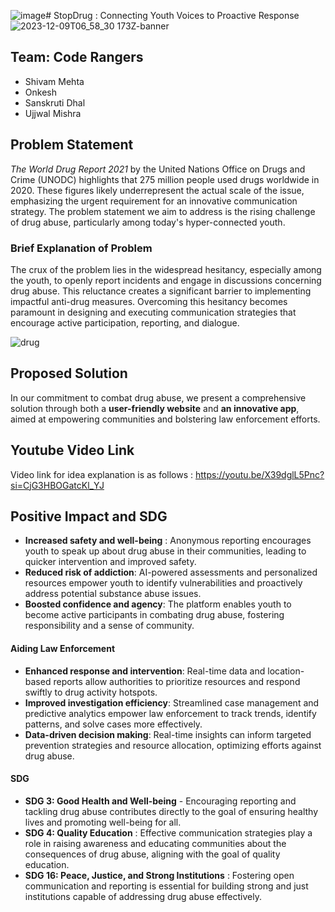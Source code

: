 ![image](https://github.com/ShivamMehta161/CodeRangers-HaryanaPoliceHackathon2023/assets/116088341/a47833b5-a0c3-475d-8b03-bc9167278092)# StopDrug : Connecting Youth Voices to Proactive Response
![2023-12-09T06_58_30 173Z-banner](https://github.com/ShivamMehta161/CodeRangers-HaryanaPoliceHackathon2023/assets/116088341/876f759f-8f4a-4eaf-827c-1becd951677b)

## Team: Code Rangers
- Shivam Mehta
- Onkesh
- Sanskruti Dhal
- Ujjwal Mishra


## Problem Statement
_The World Drug Report 2021_ by the United Nations Office on Drugs and Crime (UNODC) highlights that 275 million people used drugs worldwide in 2020. These figures likely underrepresent the actual scale of the issue, emphasizing the urgent requirement for an innovative communication strategy. The problem statement we aim to address is the rising challenge of drug abuse, particularly among today's hyper-connected youth.




### Brief Explanation of Problem
The crux of the problem lies in the widespread hesitancy, especially among the youth, to openly report incidents and engage in discussions concerning drug abuse. This reluctance creates a significant barrier to implementing impactful anti-drug measures. Overcoming this hesitancy becomes paramount in designing and executing communication strategies that encourage active participation, reporting, and dialogue.







![drug](https://github.com/ShivamMehta161/CodeRangers-HaryanaPoliceHackathon2023/assets/116088341/cf577d9d-b8d4-49fc-bf64-d538926c2cd7)
                                         
## Proposed Solution 
In our commitment to combat drug abuse, we present a comprehensive solution through both a **user-friendly website** and **an innovative app**, aimed at empowering communities and bolstering law enforcement efforts.





## Youtube Video Link


Video link for idea explanation is as follows :
https://youtu.be/X39dglL5Pnc?si=CjG3HBOGatcKl_YJ



## Positive Impact and SDG
- **Increased safety and well-being** : Anonymous reporting encourages youth to speak up about drug abuse in their communities, leading to quicker intervention and improved safety.
- **Reduced risk of addiction**: AI-powered assessments and personalized resources empower youth to identify vulnerabilities and proactively address potential substance abuse issues.
- **Boosted confidence and agency**: The platform enables youth to become active participants in combating drug abuse, fostering responsibility and a sense of community.
#### Aiding Law Enforcement
- **Enhanced response and intervention**: Real-time data and location-based reports allow authorities to prioritize resources and respond swiftly to drug activity hotspots.
- **Improved investigation efficiency**: Streamlined case management and predictive analytics empower law enforcement to track trends, identify patterns, and solve cases more effectively.
- **Data-driven decision making**: Real-time insights can inform targeted prevention strategies and resource allocation, optimizing efforts against drug abuse.
#### SDG
- **SDG 3: Good Health and Well-being** - Encouraging reporting and tackling drug abuse contributes directly to the goal of ensuring healthy lives and promoting well-being for all.
- **SDG 4: Quality Education** : Effective communication strategies play a role in raising awareness and educating communities about the consequences of drug abuse, aligning with the goal of quality education.
- **SDG 16: Peace, Justice, and Strong Institutions** : Fostering open communication and reporting is essential for building strong and just institutions capable of addressing drug abuse effectively.




  
